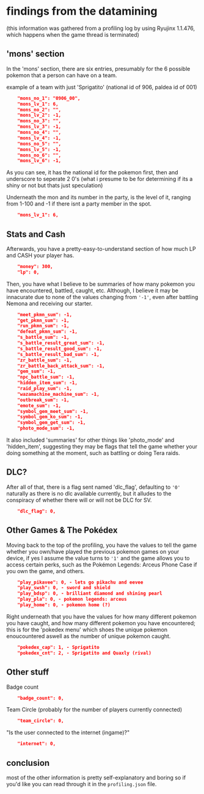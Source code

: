 # findings from the datamining

(this information was gathered from a profiling log by using Ryujinx 1.1.476, which happens when the game thread is terminated)


## 'mons' section

In the 'mons' section, there are six entries, presumably for the 6 possible pokemon that a person can have on a team.

example of a team with just 'Sprigatito' (national id of 906, paldea id of 001)
```json
    "mons_no_1": "0906_00", 
    "mons_lv_1": 6,
    "mons_no_2": "",
    "mons_lv_2": -1,
    "mons_no_3": "",
    "mons_lv_3": -1,
    "mons_no_4": "",
    "mons_lv_4": -1,
    "mons_no_5": "",
    "mons_lv_5": -1,
    "mons_no_6": "",
    "mons_lv_6": -1,
```

As you can see, it has the national id for the pokemon first, then and underscore to seperate 2 0's (what i presume to be for determining if its a shiny or not but thats just speculation)

Underneath the mon and its number in the party, is the level of it, ranging from 1-100 and -1 if there isnt a party member in the spot.

```json
    "mons_lv_1": 6,
```

## Stats and Cash

Afterwards, you have a pretty-easy-to-understand section of how much LP and CASH your player has.
```json
    "money": 300,
    "lp": 0,
```

Then, you have what I believe to be summaries of how many pokemon you have encountered, battled, caught, etc. Although, I believe it may be innacurate due to none of the values changing from `'-1'`, even after battling Nemona and receiving our starter.

```json
    "meet_pkmn_sum": -1,
    "get_pkmn_sum": -1,
    "run_pkmn_sum": -1,
    "defeat_pkmn_sum": -1,
    "s_battle_sum": -1,
    "s_battle_result_great_sum": -1,
    "s_battle_result_good_sum": -1,
    "s_battle_result_bad_sum": -1,
    "zr_battle_sum": -1,
    "zr_battle_back_attack_sum": -1,
    "gem_sum": -1,
    "npc_battle_sum": -1,
    "hidden_item_sum": -1,
    "raid_play_sum": -1,
    "wazamachine_machine_sum": -1,
    "outbreak_sum": -1,
    "emote_sum": -1,
    "symbol_gem_meet_sum": -1,
    "symbol_gem_ko_sum": -1,
    "symbol_gem_get_sum": -1,
    "photo_mode_sum": -1,
```
It also included 'summaries' for other things like 'photo_mode' and 'hidden_item', suggesting they may be flags that tell the game whether your doing something at the moment, such as battling or doing Tera raids.

## DLC?

After all of that, there is a flag sent named 'dlc_flag', defaulting to `'0'` naturally as there is no dlc available currently, but it alludes to the conspiracy of whether there will or will not be DLC for SV.

```json
    "dlc_flag": 0,
```

## Other Games & The Pokédex

Moving back to the top of the profiling, you have the values to tell the game whether you own/have played the previous pokemon games on your device, if yes I assume the value turns to `'1'` and the game allows you to access certain perks, such as the Pokémon Legends: Arceus Phone Case if you own the game, and others.

```json
    "play_pikavee": 0, - lets go pikachu and eevee
    "play_swsh": 0, - sword and shield
    "play_bdsp": 0, - brilliant diamond and shining pearl
    "play_pla": 0, - pokemon legends: arceus
    "play_home": 0, - pokemon home (?)
```

Right underneath that you have the values for how many different pokemon you have caught, and how many different pokemon you have encountered; this is for the 'pokedex menu' which shoes the unique pokemon enoucountered aswell as the number of unique pokemon caught.
```json
    "pokedex_cap": 1, - Sprigatito
    "pokedex_cnt": 2, - Sprigatito and Quaxly (rival)
```

## Other stuff

Badge count
```json
    "badge_count": 0,
```

Team Circle (probably for the number of players currently connected)
```json
    "team_circle": 0,
```

"Is the user connected to the internet (ingame)?"
```json
    "internet": 0,
```

## conclusion
most of the other information is pretty self-explanatory and boring so if you'd like you can read through it in the `profiling.json` file.